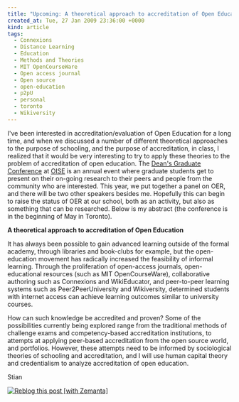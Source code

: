 ```yaml
---
title: "Upcoming: A theoretical approach to accreditation of Open Education"
created_at: Tue, 27 Jan 2009 23:36:00 +0000
kind: article
tags:
  - Connexions
  - Distance Learning
  - Education
  - Methods and Theories
  - MIT OpenCourseWare
  - Open access journal
  - Open source
  - open-education
  - p2pU
  - personal
  - toronto
  - Wikiversity
---
```


I've been interested in accreditation/evaluation of Open Education for a
long time, and when we discussed a number of different theoretical
approaches to the purpose of schooling, and the purpose of
accreditation, in class, I realized that it would be very interesting to
try to apply these theories to the problem of accreditation of open
education. The [Dean's Graduate
Conference](https://jps.library.utoronto.ca/ocs-2.0.0-1/index.php/oise/)
at [OISE](http://www.oise.utoronto.ca) is an annual event where graduate
students get to present on their on-going research to their peers and
people from the community who are interested. This year, we put together
a panel on OER, and there will be two other speakers besides me.
Hopefully this can begin to raise the status of OER at our school, both
as an activity, but also as something that can be researched. Below is
my abstract (the conference is in the beginning of May in Toronto).

**A theoretical approach to accreditation of Open Education**

It has always been possible to gain advanced learning outside of the
formal academy, through libraries and book-clubs for example, but the
open-education movement has radically increased the feasibility of
informal learning. Through the proliferation of open-access journals,
open-educational resources (such as MIT OpenCourseWare), collaborative
authoring such as Connexions and WikiEducator, and peer-to-peer learning
systems such as Peer2PeerUniversity and Wikiversity, determined students
with internet access can achieve learning outcomes similar to university
courses.

How can such knowledge be accredited and proven? Some of the
possibilities currently being explored range from the traditional
methods of challenge exams and competency-based accreditation
institutions, to attempts at applying peer-based accreditation from the
open source world, and portfolios. However, these attempts need to be
informed by sociological theories of schooling and accreditation, and I
will use human capital theory and credentialism to analyze accreditation
of open education.

Stian

[![Reblog this post [with
Zemanta]](http://img.zemanta.com/reblog_e.png?x-id=8a70c042-14e5-4dbc-89be-afa1685c5e7c)](http://reblog.zemanta.com/zemified/8a70c042-14e5-4dbc-89be-afa1685c5e7c/ "Zemified by Zemanta")
